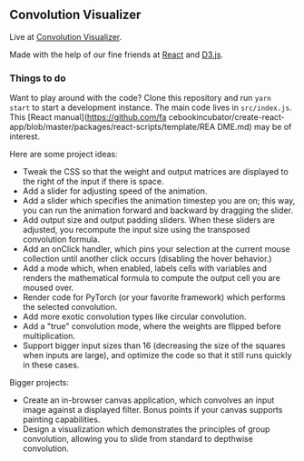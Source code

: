 ## Convolution Visualizer

Live at [Convolution Visualizer](https://ezyang.github.io/convolution-visualizer/index.html).

Made with the help of our fine friends at [React](https://reactjs.org/)
and [D3.js](https://d3js.org/).

### Things to do

Want to play around with the code?  Clone this repository and run `yarn
start` to start a development instance.  The main code lives in
`src/index.js`.  This [React manual](https://github.com/fa
cebookincubator/create-react-app/blob/master/packages/react-scripts/template/REA
DME.md) may be of interest.

Here are some project ideas:

* Tweak the CSS so that the weight and output matrices
  are displayed to the right of the input if there is space.
* Add a slider for adjusting speed of the animation.
* Add a slider which specifies the animation timestep you
  are on; this way, you can run the animation forward and
  backward by dragging the slider.
* Add output size and output padding sliders.  When these
  sliders are adjusted, you recompute the input size using
  the transposed convolution formula.
* Add an onClick handler, which pins your selection at
  the current mouse collection until another click
  occurs (disabling the hover behavior.)
* Add a mode which, when enabled, labels cells with variables and
  renders the mathematical formula to compute the output
  cell you are moused over.
* Render code for PyTorch (or your favorite framework) which performs the
  selected convolution.
* Add more exotic convolution types like circular convolution.
* Add a "true" convolution mode, where the weights are flipped
  before multiplication.
* Support bigger input sizes than 16 (decreasing the size of
  the squares when inputs are large), and optimize the code so that it
  still runs quickly in these cases.

Bigger projects:

* Create an in-browser canvas application, which convolves
  an input image against a displayed filter.  Bonus points
  if your canvas supports painting capabilities.
* Design a visualization which demonstrates the principles
  of group convolution, allowing you to slide from standard
  to depthwise convolution.
